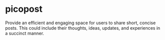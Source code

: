 # picopost
Provide an efficient and engaging space for users to share short, concise posts. This could include their thoughts, ideas, updates, and experiences in a succinct manner.
